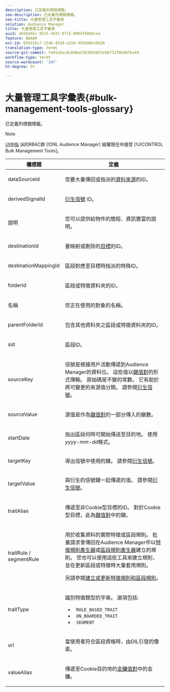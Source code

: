 ```yaml
---
description: 已定義列標題標籤。
seo-description: 已定義列標題標籤。
seo-title: 大量管理工具字彙表
solution: Audience Manager
title: 大量管理工具字彙表
uuid: 4658a6bc-9515-4d31-9715-0084760b0cea
feature: BAAAM
exl-id: 036d16c7-1546-4539-a318-455b98e10026
translation-type: tm+mt
source-git-commit: fe01ebac8c0d0ad3630d3853e0bf32f0b00f6a44
workflow-type: tm+mt
source-wordcount: '347'
ht-degree: 5%

---
```


# 大量管理工具字彙表{#bulk-management-tools-glossary}

已定義列標題標籤。

<!-- 

<p>r_bulk_glossary.xml </p>

 -->

>[!NOTE]
>
>[UI中指](../../features/administration/administration-overview.md) 派的RBAC群 [!DNL Audience Manager] 組權限在中接受 [!UICONTROL Bulk Management Tools]。

<table id="table_2C2BC2FB3EFC443C9A5AE18EFC6FABFD"> 
 <thead> 
  <tr> 
   <th colname="col1" class="entry"> 欄標題 </th> 
   <th colname="col2" class="entry"> 定義 </th> 
  </tr> 
 </thead>
 <tbody> 
  <tr> 
   <td colname="col1"> <p> <span class="term"> dataSourceId</span> </p> </td> 
   <td colname="col2"> <p>您要大量傳回或指派的<a href="../../features/datasources-list-and-settings.md#data-sources-list-and-settings">資料來源</a>的ID。 </p> </td> 
  </tr> 
  <tr> 
   <td colname="col1"> <p> <span class="term"> derivedSignalId</span> </p> </td> 
   <td colname="col2"> <p><a href="../../features/derived-signals.md">衍生信號</a> ID。 </p> </td> 
  </tr> 
  <tr> 
   <td colname="col1"> <p> <span class="term"> 說明</span> </p> </td> 
   <td colname="col2"> <p>您可以提供給物件的簡短、資訊豐富的說明。 </p> </td> 
  </tr> 
  <tr> 
   <td colname="col1"> <p> <span class="term"> destinationId</span> </p> </td> 
   <td colname="col2"> <p>要映射或刪除的<a href="../../features/destinations/destinations.md">目標</a>的ID。 </p> </td> 
  </tr> 
  <tr> 
   <td colname="col1"> <p> <span class="term"> destinationMappingId</span> </p> </td> 
   <td colname="col2"> <p>區段對應至目標時指派的特殊ID。 </p> </td> 
  </tr> 
  <tr> 
   <td colname="col1"> <p> <span class="term"> folderId</span> </p> </td> 
   <td colname="col2"> <p>區段或特徵資料夾的ID。 </p> </td> 
  </tr> 
  <tr> 
   <td colname="col1"> <p> <span class="term"> 名稱</span> </p> </td> 
   <td colname="col2"> <p>您正在使用的對象的名稱。 </p> </td> 
  </tr> 
  <tr> 
   <td colname="col1"> <p> <span class="term"> parentFolderId</span> </p> </td> 
   <td colname="col2"> <p>包含其他資料夾之區段或特徵資料夾的ID。 </p> </td> 
  </tr> 
  <tr> 
   <td colname="col1"> <p> <span class="term"> sid</span> </p> </td> 
   <td colname="col2"> <p>區段ID。 </p> </td> 
  </tr> 
  <tr> 
   <td colname="col1"> <p> <span class="term"> sourceKey</span> </p> </td> 
   <td colname="col2"> <p>信號是根據用戶活動傳遞到<span class="keyword">Audience Manager</span>的資料位。 這些值以<a href="../../reference/key-value-pairs-explained.md">鍵值對</a>的形式傳輸。 原始碼是不變的常數。 它有助於將可變更的來源值分類。 請參閱<a href="../../features/derived-signals.md">衍生信號</a>。 </p> </td> 
  </tr> 
  <tr> 
   <td colname="col1"> <p> <span class="term"> sourceValue</span> </p> </td> 
   <td colname="col2"> <p>源值是作為<a href="../../reference/key-value-pairs-explained.md">鍵值對</a>的一部分傳入的變數。 </p> </td> 
  </tr> 
  <tr> 
   <td colname="col1"> <p> <span class="term"> startDate</span> </p> </td> 
   <td colname="col2"> <p>指出區段何時可開始傳送至目的地。 使用<i>yyyy-mm-dd</i>格式。 </p> </td> 
  </tr> 
  <tr> 
   <td colname="col1"> <p> <span class="term"> targetKey</span> </p> </td> 
   <td colname="col2">導出信號中使用的鍵。 請參閱<a href="../../features/derived-signals.md">衍生信號</a>。 </td> 
  </tr> 
  <tr> 
   <td colname="col1"> <p> <span class="term"> targetValue</span> </p> </td> 
   <td colname="col2"> <p>與衍生的信號鍵一起傳遞的值。 請參閱<a href="../../features/derived-signals.md">衍生信號</a>。 </p> </td> 
  </tr> 
  <tr> 
   <td colname="col1"> <p> <span class="term"> traitAlias</span> </p> </td> 
   <td colname="col2"> <p>傳遞至非Cookie型目標的ID。 對於Cookie型目標，此為<a href="../../reference/key-value-pairs-explained.md">鍵值對</a>中的鍵。 </p> </td> 
  </tr> 
  <tr> 
   <td colname="col1"> <p> <span class="term"> traitRule / segmentRule</span> </p> </td> 
   <td colname="col2"> <p>用於收集資料的實際特徵或區段規則。 批量請求會傳回在<span class="keyword">Audience Manager</span>中以<a href="../../features/traits/about-trait-builder.md">特徵規則產生器</a>或<a href="../../features/segments/segment-builder.md">區段規則產生器</a>建立的規則。 您也可以使用這些工具來建立規則，並在更新區段或特徵時大量套用規則。 </p> <p>另請參閱<a href="../../reference/bulk-management-tools/bulk-rules.md">建立或更新特徵規則和區段規則</a>。 </p> </td> 
  </tr> 
  <tr> 
   <td colname="col1"> <p> <span class="term"> traitType</span> </p> </td> 
   <td colname="col2"> <p>識別特徵類型的字串。 選項包括: </p> 
    <ul id="ul_AB5B4F87B14241DCBBE44B0B7BD4EF72"> 
     <li id="li_21F9412CDDC64FAA888C6542E284C436"> <code> RULE_BASED_TRAIT</code> </li> 
     <li id="li_5A5EA9A1EC5C45C991875EBBE7979A5A"> <code> ON_BOARDED_TRAIT </code> </li> 
     <li id="li_F38B58ADE3324E97A71E3F94F11945BE"> <code> SEGMENT</code> </li> 
    </ul> </td> 
  </tr> 
  <tr> 
   <td colname="col1"> <p> <span class="term"> url</span> </p> </td> 
   <td colname="col2"> <p>當使用者符合區段資格時，由DIL引發的像素。 </p> </td> 
  </tr> 
  <tr> 
   <td colname="col1"> <p> <span class="term"> valueAlias</span> </p> </td> 
   <td colname="col2"> <p>傳遞至Cookie目的地的<a href="../../reference/key-value-pairs-explained.md">金鑰值對</a>中的金鑰。 </p> </td> 
  </tr> 
 </tbody> 
</table>
